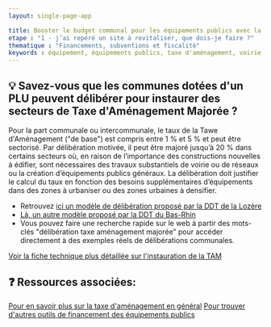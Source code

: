 ```yaml
---
layout: single-page-app

title: Booster le budget communal pour les équipements publics avec la Taxe d'Aménagement Majorée
etape : "1 - j’ai repéré un site à revitaliser, que dois-je faire ?"
thematique : "Financements, subventions et fiscalité"
keywords : équipement, équipements publics, taxe d'aménagement, voirie, réseaux, fiscalité
---
```


## 💡 Savez-vous que les communes dotées d'un PLU peuvent délibérer pour instaurer des secteurs de Taxe d'Aménagement Majorée ?

Pour la part communale ou intercommunale, le taux de la Tawe d'Aménagement ("de base") est compris entre 1 % et 5 % et peut être sectorisé. Par délibération motivée, il peut être majoré jusqu’à 20 % dans certains secteurs où, en raison de l’importance des constructions nouvelles à édifier, sont nécessaires des travaux substantiels de voirie ou de réseaux ou la création d’équipements publics généraux.
La délibération doit justifier le calcul du taux en fonction des besoins supplémentaires d’équipements dans des zones à urbaniser ou des zones urbaines à densifier.

- Retrouvez [ici un modèle de délibération proposé par la DDT de la Lozère](https://www.lozere.gouv.fr/content/download/7537/48509/file/2_-_Modeles_de_deliberations_cle53fad1-1.pdf)
- [Là, un autre modèle proposé par la DDT du Bas-Rhin](https://www.bas-rhin.gouv.fr/content/download/41385/271478/file/Mod%C3%A8le+d%C3%A9lib%C3%A9ration+TAM.pdf )
- Vous pouvez faire une recherche rapide sur le web à partir des mots-clés "délibération taxe aménagement majorée" pour accéder directement à des exemples réels de délibérations communales.


[Voir la fiche technique plus détaillée sur l'instauration de la TAM](http://outil2amenagement.cerema.fr/taxe-d-amenagement-majoree-r551.html)

## ❓ Ressources associées:

[Pour en savoir plus sur la taxe d'aménagement en général](https://www.cohesion-territoires.gouv.fr/taxe-damenagement)
[Pour trouver d'autres outils de financement des équipements publics](http://outil2amenagement.cerema.fr/fiche-outils-comparaison-des-principaux-outils-de-a2596.html)

